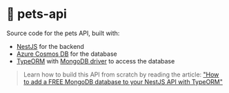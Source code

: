 # 🐶 pets-api

Source code for the pets API, built with:

- [NestJS](https://nestjs.com) for the backend
- [Azure Cosmos DB](https://azure.microsoft.com/services/functions/?WT.mc_id=javascript-0000-yolasors) for the database
- [TypeORM](https://typeorm.io) with [MongoDB driver](https://github.com/mongodb/node-mongodb-native) to access the database

> Learn how to build this API from scratch by reading the article:
["How to add a FREE MongoDB database to your NestJS API with TypeORM"](https://dev.to/azure/how-to-add-a-free-mongodb-database-to-your-nestjs-api-with-typeorm-2fop/)